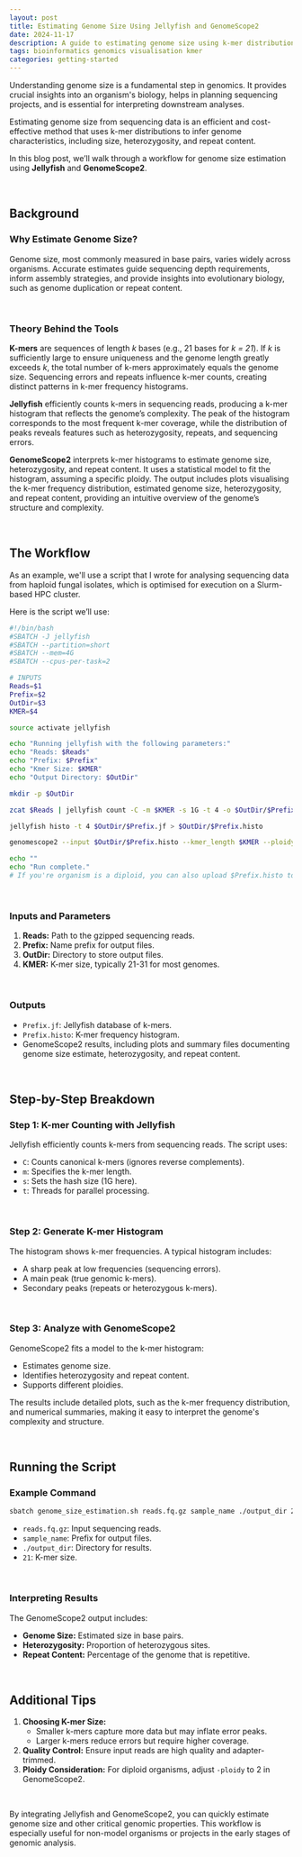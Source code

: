 ```yaml
---
layout: post
title: Estimating Genome Size Using Jellyfish and GenomeScope2
date: 2024-11-17
description: A guide to estimating genome size using k-mer distributions.
tags: bioinformatics genomics visualisation kmer
categories: getting-started
---
```


Understanding genome size is a fundamental step in genomics. It provides crucial insights into an organism's biology, helps in planning sequencing projects, and is essential for interpreting downstream analyses. 

Estimating genome size from sequencing data is an efficient and cost-effective method that uses k-mer distributions to infer genome characteristics, including size, heterozygosity, and repeat content. 

In this blog post, we’ll walk through a workflow for genome size estimation using **Jellyfish** and **GenomeScope2**.

<br>

## Background

### Why Estimate Genome Size?

Genome size, most commonly measured in base pairs, varies widely across organisms. Accurate estimates guide sequencing depth requirements, inform assembly strategies, and provide insights into evolutionary biology, such as genome duplication or repeat content.

<br>

### Theory Behind the Tools

**K-mers** are sequences of length *k* bases (e.g., 21 bases for *k = 21*). If *k* is sufficiently large to ensure uniqueness and the genome length greatly exceeds *k*, the total number of k-mers approximately equals the genome size. Sequencing errors and repeats influence k-mer counts, creating distinct patterns in k-mer frequency histograms.

**Jellyfish** efficiently counts k-mers in sequencing reads, producing a k-mer histogram that reflects the genome’s complexity. The peak of the histogram corresponds to the most frequent k-mer coverage, while the distribution of peaks reveals features such as heterozygosity, repeats, and sequencing errors.

**GenomeScope2** interprets k-mer histograms to estimate genome size, heterozygosity, and repeat content. It uses a statistical model to fit the histogram, assuming a specific ploidy. The output includes plots visualising the k-mer frequency distribution, estimated genome size, heterozygosity, and repeat content, providing an intuitive overview of the genome’s structure and complexity.

<br>

## The Workflow

As an example, we'll use a script that I wrote for analysing sequencing data from haploid fungal isolates, which is optimised for execution on a Slurm-based HPC cluster.

Here is the script we’ll use:

```bash
#!/bin/bash
#SBATCH -J jellyfish
#SBATCH --partition=short
#SBATCH --mem=4G
#SBATCH --cpus-per-task=2

# INPUTS
Reads=$1
Prefix=$2
OutDir=$3
KMER=$4

source activate jellyfish

echo "Running jellyfish with the following parameters:"
echo "Reads: $Reads"
echo "Prefix: $Prefix"
echo "Kmer Size: $KMER"
echo "Output Directory: $OutDir"

mkdir -p $OutDir

zcat $Reads | jellyfish count -C -m $KMER -s 1G -t 4 -o $OutDir/$Prefix.jf /dev/fd/0

jellyfish histo -t 4 $OutDir/$Prefix.jf > $OutDir/$Prefix.histo

genomescope2 --input $OutDir/$Prefix.histo --kmer_length $KMER --ploidy 1 --max_kmercov 10000 --output $OutDir --name_prefix $Prefix

echo ""
echo "Run complete."
# If you're organism is a diploid, you can also upload $Prefix.histo to <http://genomescope.org/> to determine estimated genome size and heterozygosity rate.

```

<br>

### Inputs and Parameters

1. **Reads:** Path to the gzipped sequencing reads.
2. **Prefix:** Name prefix for output files.
3. **OutDir:** Directory to store output files.
4. **KMER:** K-mer size, typically 21-31 for most genomes.

<br>

### Outputs

- `Prefix.jf`: Jellyfish database of k-mers.
- `Prefix.histo`: K-mer frequency histogram.
- GenomeScope2 results, including plots and summary files documenting genome size estimate, heterozygosity, and repeat content.

<br>

## Step-by-Step Breakdown

### Step 1: K-mer Counting with Jellyfish

Jellyfish efficiently counts k-mers from sequencing reads. The script uses:

- `C`: Counts canonical k-mers (ignores reverse complements).
- `m`: Specifies the k-mer length.
- `s`: Sets the hash size (1G here).
- `t`: Threads for parallel processing.

<br>

### Step 2: Generate K-mer Histogram

The histogram shows k-mer frequencies. A typical histogram includes:

- A sharp peak at low frequencies (sequencing errors).
- A main peak (true genomic k-mers).
- Secondary peaks (repeats or heterozygous k-mers).

<br>

### Step 3: Analyze with GenomeScope2

GenomeScope2 fits a model to the k-mer histogram:

- Estimates genome size.
- Identifies heterozygosity and repeat content.
- Supports different ploidies.

The results include detailed plots, such as the k-mer frequency distribution, and numerical summaries, making it easy to interpret the genome's complexity and structure.

<br>

## Running the Script

### Example Command

```bash
sbatch genome_size_estimation.sh reads.fq.gz sample_name ./output_dir 21

```

- `reads.fq.gz`: Input sequencing reads.
- `sample_name`: Prefix for output files.
- `./output_dir`: Directory for results.
- `21`: K-mer size.

<br>

### Interpreting Results

The GenomeScope2 output includes:

- **Genome Size:** Estimated size in base pairs.
- **Heterozygosity:** Proportion of heterozygous sites.
- **Repeat Content:** Percentage of the genome that is repetitive.

<br>

## Additional Tips

1. **Choosing K-mer Size:**
    - Smaller k-mers capture more data but may inflate error peaks.
    - Larger k-mers reduce errors but require higher coverage.
2. **Quality Control:** Ensure input reads are high quality and adapter-trimmed.
3. **Ploidy Consideration:** For diploid organisms, adjust `-ploidy` to 2 in GenomeScope2.

<br>

By integrating Jellyfish and GenomeScope2, you can quickly estimate genome size and other critical genomic properties. This workflow is especially useful for non-model organisms or projects in the early stages of genomic analysis.
